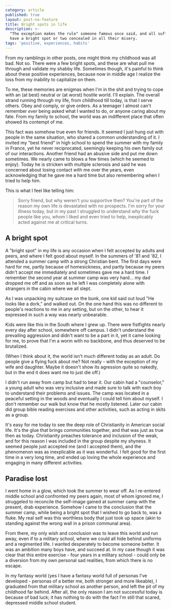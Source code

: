 ```yaml
---
category: article
published: true
layout: post-no-feature
title: Bright spots in life
description: >-
  "The exception makes the rule" someone famous once said, and all sufferers
  have a bright spot or two concealed in all their misery.
tags: 'positive, experiences, habits'
---
```

From my ramblings in other posts, one might think my childhood was all bad. Not so. There were a few bright spots, and these are what pull me through and validate my shabby life. Sometimes though, it's painful to think about these positive experiences, because now in middle age I realize the loss from my inability to capitalize on them.

To me, these memories are enigmas when I'm in the shit and trying to cope with an (at best) neutral or (at worst) hostile world. I'll explain. The overall strand running through my life, from childhood till today, is that I serve others. Obey and comply, or give orders. As a teenager I almost can't remember _ever_ being asked what I wanted to do, or anyone caring about my fate. From my family to school, the world was an indifferent place that often showed its contempt of me.

This fact was somehow true even for friends. It seemed I just hung out with people in the same situation, who shared a common understanding of it. I invited my "best friend" in high school to spend the summer with my family in France, yet he never reciprocated, seemingly keeping his own family out of our interactions. Another friend had an abusive side and put me down sometimes. We nearly came to blows a few times (which he seemed to enjoy). Today he is stricken with multiple sclerosis and said he was concerned about losing contact with me over the years, even acknowledging that he gave me a hard time but also remembering when I tried to help him. 

This is what I feel like telling him:

> Sorry friend, but why weren't you supportive then? You're part of the reason my own life is devastated with no prospects. I'm sorry for your illness today, but in my past I struggled to understand why the fuck people like you, whom I liked and even tried to help, inexplicably acted against me at critical turns.

## A bright spot

A "bright spot" in my life is any occasion when I felt accepted by adults and peers, and where I felt good about myself. In the summers of '81 and '82, I attended a summer camp with a strong Christian bent. The first days were hard for me, partly because of homesickness, and partly because my peers didn't accept me immediately and sometimes gave me a hard time. I remember the second year at summer camp was very hard... my dad dropped me off and as soon as he left I was completely alone with strangers in the cabin where we all slept.

As I was unpacking my suitcase on the bunk, one kid said out loud "He looks like a dork," and walked out. On the one hand this was no different to people's reactions to me in any setting, but on the other, to hear it expressed in such a way was nearly unbearable.

Kids were like this in the South where I grew up. There were fistfights nearly every day after school, somewhere off campus. I didn't understand the prevailing aggression and didn't want to be a part in it, yet it came looking for me, to prove that I'm a worm with no backbone, and thus deserved to be brutalized.

(When I think about it, the world isn't much different today as an adult. Do people give a flying fuck about me? Not really - with the exception of my wife and daughter. Maybe it doesn't show its agression quite so nakedly, but in the end it does want me to just die off.)

I didn't run away from camp but had to bear it. Our cabin had a "counselor," a young adult who was very inclusive and made sure to talk with each boy to understand their problems and issues. The camp was located in a peaceful setting in the woods and eventually I could tell him about myself. I don't remember our walk but know that he mostly listened. Later our cabin did group bible reading exercises and other activities, such as acting in skits as a group.

It's easy for me today to see the deep role of Christianity in American social life. It's the glue that brings communities together, and that was just as true then as today. Christianity preaches tolerance and inclusion of the weak, and for this reason I was included in the group despite my shyness. It seemed people just accepted me (and I accepted them), and the phenomenon was as inexplicable as it was wonderful. I felt good for the first time in a very long time, and ended up loving the whole experience and engaging in many different activities.

## Paradise lost

I went home in a glow, which took the summer to wear off. As I re-entered middle school and confronted my peers again, most of whom ignored me, I struggeled to reconcile the self-image gained at summer camp with the present, drab experience. Somehow I came to the conclusion that the summer camp, while being a bright spot that I wished to go back to, was a fluke. My real self was this worthless body that just took up space (akin to standing against the wrong wall in a prison communal area).

From there, my only wish and conclusion was to leave this world and run away, even if to a military school, where we could all hide behind uniforms and a regimented life. I wanted desperately to become someone better. It was an ambition many boys have, and succeed at. In my case though it was clear that this entire exercise - four years in a military school - could only be a diversion from my own personal sad realities, from which there is no escape.

In my fantasy world (yes I have a fantasy world full of personas I've developed - personas of a better me, both stronger and more likeable), I graduated from that military school as another person, and left the pit of my childhood far behind. After all, the only reason I am not successful today is because of bad luck; it has nothing to do with the fact I'm still that scared, depressed middle school student.
